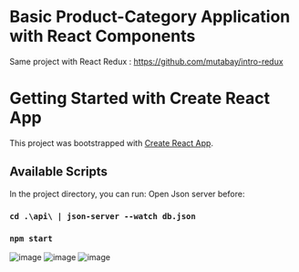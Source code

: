 # Basic Product-Category Application with React Components

Same project with React Redux : https://github.com/mutabay/intro-redux

# Getting Started with Create React App

This project was bootstrapped with [Create React App](https://github.com/facebook/create-react-app).

## Available Scripts

In the project directory, you can run:
Open Json server before:
### `cd .\api\ | json-server --watch db.json`


### `npm start`

![image](https://user-images.githubusercontent.com/60510780/134021921-0c866d73-3c01-4ae8-8adc-ac7cebc04de9.png)
![image](https://user-images.githubusercontent.com/60510780/134021967-dbb23c9b-c75d-4340-8de7-285b9bb9b20f.png)
![image](https://user-images.githubusercontent.com/60510780/134021984-415691e8-3b27-44d1-a813-88983a22aaef.png)

